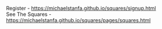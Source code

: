 Register - <a>https://michaelstanfa.github.io/squares/signup.html</a> </br>
See The Squares - <a>https://michaelstanfa.github.io/squares/pages/squares.html</a>
